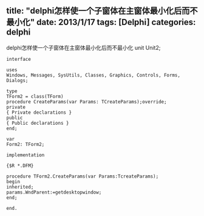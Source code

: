title: "delphi怎样使一个子窗体在主窗体最小化后而不最小化"
date: 2013/1/17
tags: [Delphi]
categories: delphi
---
delphi怎样使一个子窗体在主窗体最小化后而不最小化
	unit Unit2; 

	interface 

	uses 
	Windows, Messages, SysUtils, Classes, Graphics, Controls, Forms, Dialogs; 

	type 
	TForm2 = class(TForm) 
	procedure CreateParams(var Params: TCreateParams);override; 
	private 
	{ Private declarations } 
	public 
	{ Public declarations } 
	end; 


<!--more-->

	var 
	Form2: TForm2; 

	implementation 

	{$R *.DFM} 

	procedure TForm2.CreateParams(var Params:TcreateParams); 
	begin 
	inherited; 
	params.WndParent:=getdesktopwindow; 
	end; 

	end.   